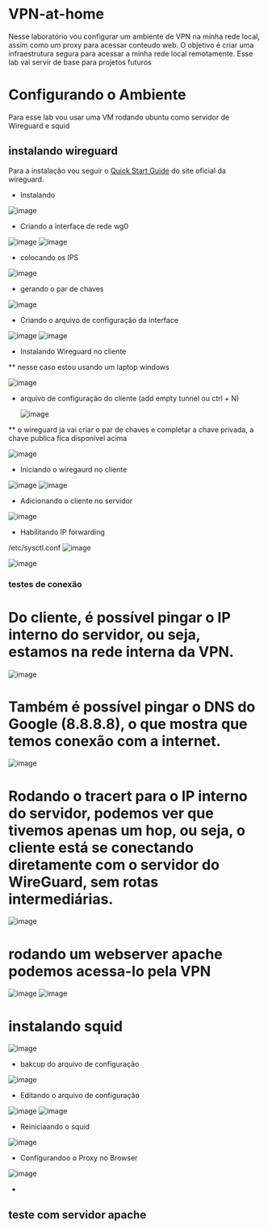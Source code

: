 # VPN-at-home

Nesse laboratório vou configurar um ambiente de VPN na minha rede local, assim como um proxy para acessar conteudo web. O objetivo é criar uma infraestrutura segura para acessar a minha rede local remotamente. Esse lab vai servir de base para projetos futuros

# Configurando o Ambiente

Para esse lab vou usar uma VM rodando ubuntu como servidor de Wireguard e squid

## instalando wireguard
Para a instalação vou seguir o [Quick Start Guide](https://www.wireguard.com/quickstart/) do site oficial da wireguard.

* Instalando

![image](https://github.com/user-attachments/assets/47eda06a-fbbf-40b8-b060-d4257382cfc4)

* Criando a interface de rede wg0
  
![image](https://github.com/user-attachments/assets/9b9fad37-06ab-4ae3-9252-5883cc885c5b)
![image](https://github.com/user-attachments/assets/ce89a3eb-0fe7-49df-beaf-bbfde26ac8bd)

* colocando os IPS

![image](https://github.com/user-attachments/assets/2421581f-6405-420f-b8b9-27350bfea039)

* gerando o par de chaves

![image](https://github.com/user-attachments/assets/6b2f9063-8e62-436a-9070-02c4c6d819f4)


* Criando o arquivo de configuração da interface

![image](https://github.com/user-attachments/assets/5b104998-c8a8-470f-b4bb-c8ecd43ee944)
![image](https://github.com/user-attachments/assets/1b40baeb-ea53-4eb0-a306-18b0120fd5f4)

* Instalando Wireguard no cliente
  
** nesse caso estou usando um laptop windows

![image](https://github.com/user-attachments/assets/da15e68e-9138-4762-8e8e-d10d9cc691aa)


* arquivo de configuração do cliente (add empty tunnel ou ctrl + N)


  ![image](https://github.com/user-attachments/assets/36a49897-65b7-4eb1-a3e8-3e0ef4cec26b)

** o wireguard ja vai criar o par de chaves e completar a chave privada, a chave publica fica disponível acima

![image](https://github.com/user-attachments/assets/8b969f98-e1f5-42f2-9dda-45b2c40c1a7d)

* Iniciando o wiregaurd no cliente

![image](https://github.com/user-attachments/assets/8659798b-d606-4aa6-85f4-40152044f281)
![image](https://github.com/user-attachments/assets/84efa95e-d565-45af-b521-2a4e38c16ad8)


* Adicionando o cliente no servidor

![image](https://github.com/user-attachments/assets/3f3a9ec5-1927-4bdf-b31e-975bd942d48e)


* Habilitando IP forwarding

/etc/sysctl.conf
![image](https://github.com/user-attachments/assets/c193e43b-7f0d-474f-8582-795b9555ef40)

![image](https://github.com/user-attachments/assets/b6a08249-e65e-42b5-8b5a-8011c8c48ed5)


### testes de conexão

# Do cliente, é possível pingar o IP interno do servidor, ou seja, estamos na rede interna da VPN.

![image](https://github.com/user-attachments/assets/e8e369be-fb50-4415-9f51-f9e24d74cae0)


# Também é possível pingar o DNS do Google (8.8.8.8), o que mostra que temos conexão com a internet.

![image](https://github.com/user-attachments/assets/362d8bff-a8aa-4196-85b7-a7c7a6ecf8ec)


# Rodando o tracert para o IP interno do servidor, podemos ver que tivemos apenas um hop, ou seja, o cliente está se conectando diretamente com o servidor do WireGuard, sem rotas intermediárias.

![image](https://github.com/user-attachments/assets/49309645-2deb-4df8-907f-758ccd792c4e)

# rodando um webserver apache podemos acessa-lo pela VPN
![image](https://github.com/user-attachments/assets/eb6f8ad5-c9be-4fc6-8514-429c3a141f2a)
![image](https://github.com/user-attachments/assets/5cfcae5e-5c26-4e67-b553-a9dc8aec75a0)


# instalando squid

![image](https://github.com/user-attachments/assets/c7349374-eec9-4cd0-9dd9-e42f5f2435a7)

* bakcup do arquivo de configuração
  
![image](https://github.com/user-attachments/assets/e447be86-3bfb-487d-b6ab-0298c9198a49)

* Editando o arquivo de configuração

![image](https://github.com/user-attachments/assets/4c0a99bc-8464-4625-af05-6e0f9f70d4f4)
![image](https://github.com/user-attachments/assets/28d3118b-4c8d-45af-915e-46f0dc7e2c77)

* Reiniciaando o squid


![image](https://github.com/user-attachments/assets/f9239b61-ff26-4205-b307-371fbce4c038)

* Configurandoo o Proxy no Browser

![image](https://github.com/user-attachments/assets/6571cc67-3057-47b9-bb51-3490db03056d)

* 
## teste com servidor apache


